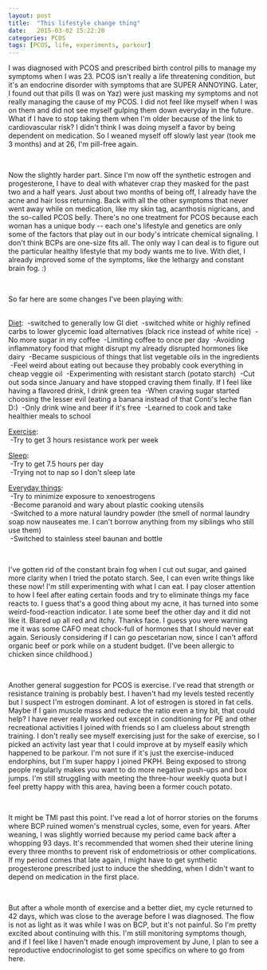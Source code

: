 ```yaml
---
layout: post
title:  "This lifestyle change thing"
date:   2015-03-02 15:22:20
categories: PCOS
tags: [PCOS, life, experiments, parkour]
---
```


I was diagnosed with PCOS and prescribed birth control pills to manage my symptoms when I was 23. PCOS isn't really a life threatening condition, but it's an endocrine disorder with symptoms that are SUPER ANNOYING. Later, I found out that pills (I was on Yaz) were just masking my symptoms and not really managing the cause of my PCOS. I did not feel like myself when I was on them and did not see myself gulping them down everyday in the future. What if I have to stop taking them when I'm older because of the link to cardiovascular risk? I didn't think I was doing myself a favor by being dependent on medication. So I weaned myself off slowly last year (took me 3 months) and at 26, I'm pill-free again. 

<br>

Now the slightly harder part. Since I'm now off the synthetic estrogen and progesterone, I have to deal with whatever crap they masked for the past two and a half years. Just about two months of being off, I already have the acne and hair loss returning. Back with all the other symptoms that never went away while on medication, like my skin tag, acanthosis nigricans, and the so-called PCOS belly. There's no one treatment for PCOS because each woman has a unique body -- each one's lifestyle and genetics are only some of the factors that play out in our body's intricate chemical signaling. I don't think BCPs are one-size fits all. The only way I can deal is to figure out the particular healthy lifestyle that my body wants me to live. With diet, I already improved some of the symptoms, like the lethargy and constant brain fog. :)

<br>

So far here are some changes  I've been playing with:


<br>
<u>Diet</u>:  
&nbsp;-switched to generally low GI diet  
&nbsp;-switched white or highly refined carbs to lower glycemic load alternatives (black rice instead of white rice)  
&nbsp;-No more sugar in my coffee  
&nbsp;-Limiting coffee to once per day  
&nbsp;-Avoiding inflammatory food that might disrupt my already disrupted hormones like dairy  
&nbsp;-Became suspicious of things that list vegetable oils in the ingredients  
&nbsp;-Feel weird about eating out because they probably cook everything in cheap veggie oil  
&nbsp;-Experimenting with resistant starch (potato starch)  
&nbsp;-Cut out soda since January and have stopped craving them finally. If I feel like having a flavored drink, I drink green tea  
&nbsp;-When craving sugar started choosing the lesser evil (eating a banana instead of that Conti's leche flan D:)  
&nbsp;-Only drink wine and beer if it's free  
&nbsp;-Learned to cook and take healthier meals to school


<u>Exercise</u>:  
&nbsp;-Try to get 3 hours resistance work per week   

<u>Sleep</u>:  
&nbsp;-Try to get 7.5 hours per day  
&nbsp;-Trying not to nap so I don't sleep late  


<u>Everyday things</u>:   
&nbsp;-Try to minimize exposure to xenoestrogens  
&nbsp;-Become paranoid and wary about plastic cooking utensils  
&nbsp;-Switched to a more natural laundry powder (the smell of normal laundry soap now nauseates me. I can't borrow anything from my siblings who still use them)  
&nbsp;-Switched to stainless steel baunan and bottle  


<br>

I've gotten rid of the constant brain fog when I cut out sugar, and gained more clarity when I tried the potato starch. See, I can even write things like these now! I'm still experimenting with what I can eat. I pay closer attention to how I feel after eating certain foods and try to eliminate things my face reacts to. I guess that's a good thing about my acne, it has turned into some weird-food-reaction indicator. I ate some beef the other day and it did not like it. Blared up all red and itchy. Thanks face. I guess you were warning me it was some CAFO meat chock-full of hormones that I should never eat again. Seriously considering if I can go pescetarian now, since I can't afford organic beef or pork while on a student budget. (I've been allergic to chicken since childhood.)

<br>

Another general suggestion for PCOS is exercise. I've read that strength or resistance training is probably best. I haven't had my levels tested recently but I suspect I'm estrogen dominant. A lot of estrogen is stored in fat cells. Maybe if I gain muscle mass and reduce the ratio even a tiny bit, that could help? I have never really worked out except in conditioning for PE and other recreational activities I joined with friends so I am clueless about strength training. I don't really see myself exercising just for the sake of exercise, so I picked an activity last year that I could improve at by myself easily which happened to be parkour. I'm not sure if it's just the exercise-induced endorphins, but I'm super happy I joined PKPH. Being exposed to strong people regularly makes you want to do more negative push-ups and box jumps. I'm still struggling with meeting the three-hour weekly quota but I feel pretty happy with this area, having been a former couch potato.

<br>

It might be TMI past this point. I've read a lot of horror stories on the forums where BCP ruined women's menstrual cycles, some, even for years. After weaning, I was slightly worried because my period came back after a whopping 93 days. It's recommended that women shed their uterine lining every three months to prevent risk of endometriosis or other complications. If my period comes that late again, I might have to get synthetic progesterone prescribed just to induce the shedding, when I didn't want to depend on medication in the first place. 

<br>

But after a whole month of exercise and a better diet, my cycle returned to 42 days, which was close to the average before I was diagnosed. The flow is not as light as it was while I was on BCP, but it's not painful. So I'm pretty excited about continuing with this. I'm still monitoring symptoms though, and if I feel like I haven't made enough improvement by June, I plan to see a reproductive endocrinologist to get some specifics on where to go from here. 
